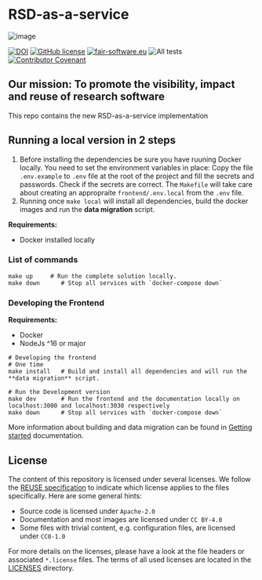 <!--
SPDX-FileCopyrightText: 2021 - 2022 Dusan Mijatovic (dv4all)
SPDX-FileCopyrightText: 2021 - 2022 Ewan Cahen (Netherlands eScience Center) <e.cahen@esciencecenter.nl>
SPDX-FileCopyrightText: 2021 - 2022 Jason Maassen (Netherlands eScience Center) <j.maassen@esciencecenter.nl>
SPDX-FileCopyrightText: 2021 - 2022 Netherlands eScience Center
SPDX-FileCopyrightText: 2021 - 2022 dv4all
SPDX-FileCopyrightText: 2021 Jesús García Gonzalez (Netherlands eScience Center) <j.g.gonzalez@esciencecenter.nl>
SPDX-FileCopyrightText: 2022 Christian Meeßen (GFZ) <christian.meessen@gfz-potsdam.de>
SPDX-FileCopyrightText: 2022 Helmholtz Centre Potsdam - GFZ German Research Centre for Geosciences

SPDX-License-Identifier: CC-BY-4.0
-->

# RSD-as-a-service

![image](https://user-images.githubusercontent.com/4195550/136156498-736f915f-7623-43d2-8678-f30b06563a38.png)

[![DOI](https://zenodo.org/badge/413814951.svg)](https://zenodo.org/badge/latestdoi/413814951)
[![GitHub license](https://img.shields.io/badge/license-Apache--2.0%20-blue.svg)](https://github.com/research-software-directory/RSD-as-a-service/blob/main/LICENSE)
[![fair-software.eu](https://img.shields.io/badge/fair--software.eu-%E2%97%8F%20%20%E2%97%8F%20%20%E2%97%8B%20%20%E2%97%8F%20%20%E2%97%8B-orange)](https://fair-software.eu)
![All tests](https://github.com/research-software-directory/RSD-as-a-service/actions/workflows/tests_main.yml/badge.svg)
[![Contributor Covenant](https://img.shields.io/badge/Contributor%20Covenant-2.1-4baaaa.svg)](code_of_conduct.md)

## Our mission: To promote the visibility, impact and reuse of research software

This repo contains the new RSD-as-a-service implementation

## Running a local version in 2 steps

1. Before installing the dependencies be sure you have ruuning Docker locally. You need to set the environment variables in place:
Copy the file `.env.example` to `.env` file at the root of the project
and fill the secrets and passwords. Check if the secrets are correct.
The `Makefile` will take care about creating an appropraite `frontend/.env.local`
from the `.env` file.
2. Running once `make local` will install all dependencies, build the docker images and run the **data migration** script.

**Requirements:**

- Docker installed locally

### List of commands

```shell
make up     # Run the complete solution locally.
make down      # Stop all services with `docker-compose down`
```

### Developing the Frontend

**Requirements:**

- Docker
- NodeJs ^16 or major

```shell
# Developing the frontend
# One time
make install   # Build and install all dependencies and will run the **data migration** script.

# Run the Development version
make dev       # Run the frontend and the documentation locally on localhost:3000 and localhost:3030 respectively
make down      # Stop all services with `docker-compose down`
```

More information about building and data migration can be found in [Getting started](https://research-software-directory.github.io/RSD-as-a-service/getting-started.html) documentation.

## License

The content of this repository is licensed under several licenses. We follow the [REUSE specification](https://reuse.software/) to indicate which license applies to the files specifically. Here are some general hints:

- Source code is licensed under `Apache-2.0`
- Documentation and most images are licensed under `CC BY-4.0`
- Some files with trivial content, e.g. configuration files, are licensed under `CC0-1.0`

For more details on the licenses, please have a look at the file headers or associated `*.license` files. The terms of all used licenses are located in the [LICENSES](./LICENSES/) directory.
